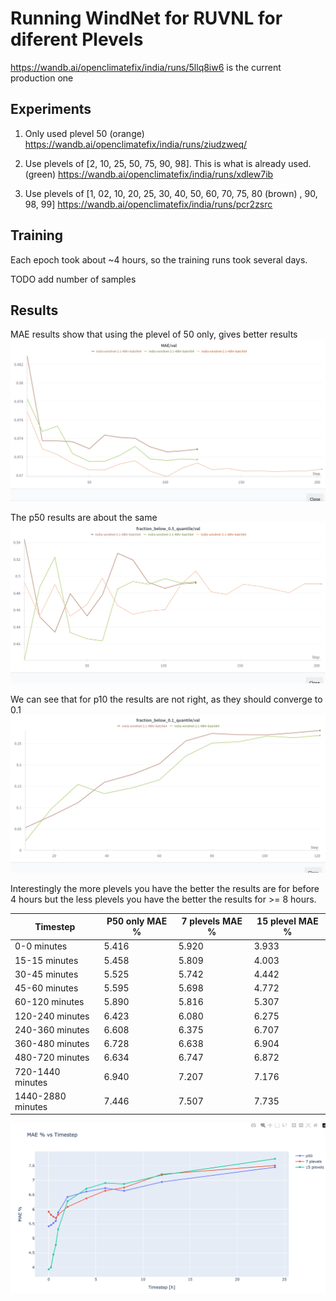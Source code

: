 # Running WindNet for RUVNL for diferent Plevels

https://wandb.ai/openclimatefix/india/runs/5llq8iw6 is the current production one

## Experiments

1. Only used plevel 50 (orange)
https://wandb.ai/openclimatefix/india/runs/ziudzweq/

2. Use plevels of [2, 10, 25, 50, 75, 90, 98]. This is what is already used. (green)
https://wandb.ai/openclimatefix/india/runs/xdlew7ib

3. Use plevels of [1, 02, 10, 20, 25, 30, 40, 50, 60, 70, 75, 80 (brown)
, 90, 98, 99]
https://wandb.ai/openclimatefix/india/runs/pcr2zsrc


## Training

Each epoch took about ~4 hours, so the training runs took several days. 

TODO add number of samples

## Results

MAE results show that using the plevel of 50 only, gives better results
![](Mae.png "Mae")

The p50 results are about the same
![](p50.png "p50")

We can see that for p10 the results are not right, as they should converge to 0.1
![](p10.png "p10")

Interestingly the more plevels you have the better the results are for before 4 hours
but the less plevels you have the better the results for >= 8 hours. 

| Timestep | P50 only MAE % | 7 plevels MAE % | 15 plevel MAE %  |
| --- |----------------|-----------------|-----------------|
| 0-0 minutes | 5.416          | 5.920           | 3.933           |
| 15-15 minutes | 5.458          | 5.809           | 4.003           |
| 30-45 minutes | 5.525          | 5.742           | 4.442           |
| 45-60 minutes | 5.595          | 5.698           | 4.772           |
| 60-120 minutes | 5.890          | 5.816           | 5.307           |
| 120-240 minutes | 6.423          | 6.080           | 6.275           |
| 240-360 minutes | 6.608          | 6.375           | 6.707           |
| 360-480 minutes | 6.728          | 6.638           | 6.904           |
| 480-720 minutes | 6.634          | 6.747           | 6.872           |
| 720-1440 minutes | 6.940          | 7.207           | 7.176           |
| 1440-2880 minutes | 7.446          | 7.507           | 7.735           |

![](MAEvstimesteps.png "MAEvstimesteps")